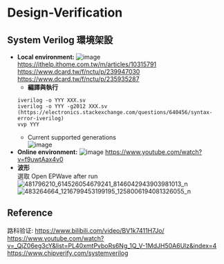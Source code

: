 # Design-Verification
## System Verilog 環境架設
- **Local environment:**
  ![image](https://github.com/user-attachments/assets/ec80103c-f504-4db7-a466-33e12b753d41)
  https://ithelp.ithome.com.tw/m/articles/10315791  
  https://www.dcard.tw/f/nctu/p/239947030  
  https://www.dcard.tw/f/nctu/p/235935287
  - **編譯與執行**
  ```
  iverilog -o YYY XXX.sv  
  iverilog -o YYY -g2012 XXX.sv (https://electronics.stackexchange.com/questions/640456/syntax-error-iverilog)
  vvp YYY
  ```
  - Current supported generations  
  ![image](https://github.com/user-attachments/assets/ce38d515-bda4-4869-b639-a58ed86026a8)
- **Online environment:**
  ![image](https://github.com/user-attachments/assets/bad19595-3b14-490b-935c-6a4cfa8c5e65)
  https://www.youtube.com/watch?v=f9uwtAax4v0  
- **波形**  
  選取 Open EPWave after run  
  ![481796210_614526054679241_8146042943903981013_n](https://github.com/user-attachments/assets/3ff5448e-e3ac-4010-bd36-cc7783d986d8)
  ![483264664_1216799453199195_1258006194081326055_n](https://github.com/user-attachments/assets/15a664de-0fc3-4ecc-80cd-a2775550d0c6)
## Reference
路科验证: https://www.bilibili.com/video/BV1k7411H7Jo/  
https://www.youtube.com/watch?v=_QjZ06eg3cY&list=PL40xmtPvboRs6Ng_1Q_V-1MdJH50A6Ulz&index=4  
https://www.chipverify.com/systemverilog  
